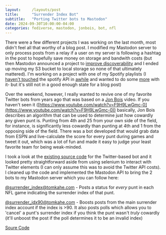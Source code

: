 ```yaml
---
layout:     /layouts/post
title:      "Surrender Index Bot"
subtitle:   "Porting Twitter bots to Mastodon"
date: 2024-09-30T10:00:00-04:00
categories: fediverse, mastodon, jonbois, bot, nfl
---
```


There were a few different projects I was working on the last month, most didn't feel all that worthy of a blog post. I modified my Mastodon server to only process posts from a relay if a user on my server is following a hashtag in the post to hopefully save money on storage and bandwith costs (but then Mastodon announced a project to [improve discoverability](https://www.fediscovery.org/) and I ended up moving my S3 bucket to local storage so none of that ultimately mattered). I'm working on a project with one of my Spotify playlists (I [haven't touched](https://tomcasavant.com/playlist-creator-and-58-a-python-spotify-creation/) the spotify API in [awhile](https://github.com/TomCasavant/SpotifyAnimated) and wanted to do some [more](https://github.com/TomCasavant/SpotifyTrackComparison) with it- but it's still not in a good enough state for a blog post)

Over the weekend, however, I really wanted to revive one of my favorite Twitter bots from years ago that was based on a [Jon Bois](https://bsky.app/profile/jonbois.bsky.social) video. If you haven't seen it ([https://www.youtube.com/watch?v=F9H9LwGmc-0](https://www.youtube.com/watch?v=F9H9LwGmc-0)) basically, Jon Bois describes an algorithm that can be used to determine just how cowardly any given punt is. Punting from 4th and 25 from your own side of the field, for instance, is significantly less cowardly than punting at 4th and 1 from the opposing side of the field. There was a bot developed that would grab data from ESPN and live-calculate the score for every punt during games and tweet it out, which was a lot of fun and made it easy to judge your least favorite team for being weak-minded. 

I took a look at the [existing source code](https://github.com/andrew-shackelford/Surrender-Index) for the Twitter-based bot and it looked pretty straightforward aside from using selenium to interact with Twitter elements (I can only assume this was to avoid the Twitter API costs). I cleaned up the code and implemented the Mastodon API to bring the 2 bots to my Mastodon server which you can follow here:

[@surrender_index@tomkahe.com](https://tomkahe.com/@surrender_index) - Posts a status for *every* punt in each NFL game indicating the surrender index of that punt.

[@surrender_idx90@tomkahe.com](https://tomkahe.com/@surrender_idx90) - Boosts posts from the main surrender index account if the index is >90. It also posts polls which allows you to 'cancel' a punt's surrender index if you think the punt wasn't *truly* cowardly (it'll unboost the post if the poll determines it to be an invalid index) 

[Soure Code](https://github.com/TomCasavant/Surrender-Index)
